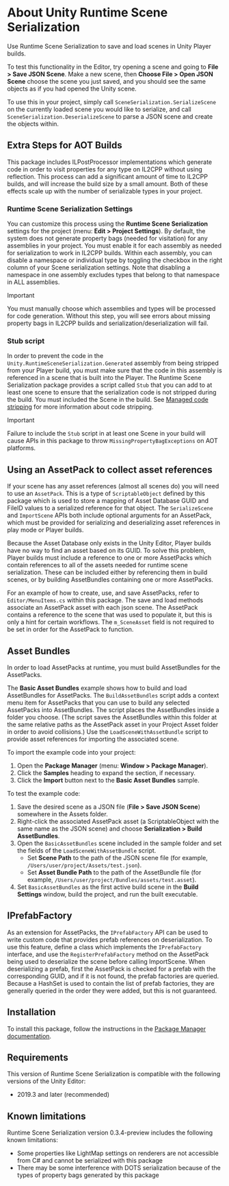 # About Unity Runtime Scene Serialization

Use Runtime Scene Serialization to save and load scenes in Unity Player builds.

To test this functionality in the Editor, try opening a scene and going to **File > Save JSON Scene**. Make a new scene, then **Choose File > Open JSON Scene** choose the scene you just saved, and you should see the same objects as if you had opened the Unity scene.

To use this in your project, simply call `SceneSerialization.SerializeScene` on the currently loaded scene you would like to serialize, and call `SceneSerialization.DeserializeScene` to parse a JSON scene and create the objects within.

## Extra Steps for AOT Builds
This package includes ILPostProcessor implementations which generate code in order to visit properties for any type on IL2CPP without using reflection. This process can add a significant amount of time to IL2CPP builds, and will increase the build size by a small amount. Both of these effects scale up with the number of serializable types in your project.

### Runtime Scene Serialization Settings

You can customize this process using the **Runtime Scene Serialization** settings for the project (menu: **Edit > Project Settings**). By default, the system does not generate property bags (needed for visitation) for any assemblies in your project. You must enable it for each assembly as needed for serialization to work in IL2CPP builds. Within each assembly, you can disable a namespace or individual type by toggling the checkbox in the right column of your Scene serialization settings. Note that disabling a namespace in one assembly excludes types that belong to that namespace in ALL assemblies.

> [!IMPORTANT]
> You must manually choose which assemblies and types will be processed for code generation. Without this step, you will see errors about missing property bags in IL2CPP builds and serialization/deserialization will fail.

### Stub script

In order to prevent the code in the `Unity.RuntimeSceneSerialization.Generated` assembly from being stripped from your Player build, you must make sure that the code in this assembly is referenced in a scene that is built into the Player. The Runtime Scene Serialization package provides a script called `Stub` that you can add to at least one scene to ensure that the serialization code is not stripped during the build. You must included the Scene in the build. See [Managed code stripping](https://docs.unity3d.com/Manual/ManagedCodeStripping.html) for more information about code stripping.

> [!IMPORTANT]
> Failure to include the `Stub` script in at least one Scene in your build will cause APIs in this package to throw `MissingPropertyBagExceptions` on AOT platforms.

## Using an AssetPack to collect asset references

If your scene has any asset references (almost all scenes do) you will need to use an `AssetPack`. This is a type of `ScriptableObject` defined by this package which is used to store a mapping of Asset Database GUID and FileID values to a serialized reference for that object. The `SerializeScene` and `ImportScene` APIs both include optional arguments for an AssetPack, which must be provided for serializing and deserializing asset references in play mode or Player builds.

Because the Asset Database only exists in the Unity Editor, Player builds have no way to find an asset based on its GUID. To solve this problem, Player builds must include a reference to one or more AssetPacks which contain references to all of the assets needed for runtime scene serialization. These can be included either by referencing them in build scenes, or by building AssetBundles containing one or more AssetPacks.

For an example of how to create, use, and save AssetPacks, refer to `Editor/MenuItems.cs` within this package. The save and load methods associate an AssetPack asset with each json scene. The AssetPack contains a reference to the scene that was used to populate it, but this is only a hint for certain workflows. The `m_SceneAsset` field is not required to be set in order for the AssetPack to function.

## Asset Bundles

In order to load AssetPacks at runtime, you must build AssetBundles for the AssetPacks.  

The **Basic Asset Bundles** example shows how to build and load AssetBundles for AssetPacks. The `BuildAssetBundles` script adds a context menu item for AssetPacks that you can use to build any selected AssetPacks into AssetBundles. The script places the AssetBundles inside a folder you choose. (The script saves the AssetBundles within this folder at the same relative paths as the AssetPack asset in your Project Asset folder in order to avoid collisions.) Use the `LoadSceneWithAssetBundle` script to provide asset references for importing the associated scene. 

To import the example code into your project:

1. Open the **Package Manager** (menu: **Window > Package Manager**).
2. Click the **Samples** heading to expand the section, if necessary.
3. Click the **Import** button next to the **Basic Asset Bundles** sample. 

To test the example code:

1. Save the desired scene as a JSON file (**File > Save JSON Scene**) somewhere in the Assets folder.
2. Right-click the associated AssetPack asset (a ScriptableObject with the same name as the JSON scene) and choose **Serialization > Build AssetBundles**.
3. Open the `BasicAssetBundles` scene included in the sample folder and set the fields of the `LoadSceneWithAssetBundle` script.
   - Set **Scene Path** to the path of the JSON scene file (for example, `/Users/user/project/Assets/test.json`).
   - Set **Asset Bundle Path** to the path of the AssetBundle file (for example, `/Users/user/project/Bundles/assets/test.asset`).
4. Set `BasicAssetBundles` as the first active build scene in the **Build Settings** window, build the project, and run the built executable.

## IPrefabFactory

As an extension for AssetPacks, the `IPrefabFactory` API can be used to write custom code that provides prefab references on deserialization. To use this feature, define a class which implements the `IPrefabFactory` interface, and use the `RegisterPrefabFactory` method on the AssetPack being used to deserialize the scene before calling ImportScene. When deserializing a prefab, first the AssetPack is checked for a prefab with the corresponding GUID, and if it is not found, the prefab factories are queried. Because a HashSet is used to contain the list of prefab factories, they are generally queried in the order they were added, but this is not guaranteed. 

<a name="Installation"></a>

## Installation

To install this package, follow the instructions in the [Package Manager documentation](https://docs.unity3d.com/Manual/upm-ui-install.html).

## Requirements

This version of Runtime Scene Serialization is compatible with the following versions of the Unity Editor:

* 2019.3 and later (recommended)

## Known limitations

Runtime Scene Serialization version 0.3.4-preview includes the following known limitations:

* Some properties like LightMap settings on renderers are not accessible from C# and cannot be serialized with this package
* There may be some interference with DOTS serialization because of the types of property bags generated by this package
